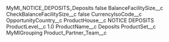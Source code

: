 <?xml version="1.0" encoding="UTF-8"?>
<CustomMetadata xmlns="http://soap.sforce.com/2006/04/metadata" xmlns:xsi="http://www.w3.org/2001/XMLSchema-instance" xmlns:xsd="http://www.w3.org/2001/XMLSchema">
    <label>MyMI_NOTICE_DEPOSITS_Deposits</label>
    <protected>false</protected>
    <values>
        <field>BalanceFacilitySize__c</field>
        <value xsi:nil="true"/>
    </values>
    <values>
        <field>CheckBalanceFacilitySize__c</field>
        <value xsi:type="xsd:boolean">false</value>
    </values>
    <values>
        <field>CurrencyIsoCode__c</field>
        <value xsi:nil="true"/>
    </values>
    <values>
        <field>OpportunityCountry__c</field>
        <value xsi:nil="true"/>
    </values>
    <values>
        <field>ProductHouse__c</field>
        <value xsi:type="xsd:string">NOTICE DEPOSITS</value>
    </values>
    <values>
        <field>ProductLevel__c</field>
        <value xsi:type="xsd:double">1.0</value>
    </values>
    <values>
        <field>ProductName__c</field>
        <value xsi:type="xsd:string">Deposits</value>
    </values>
    <values>
        <field>ProductSet__c</field>
        <value xsi:type="xsd:string">MyMIGrouping</value>
    </values>
    <values>
        <field>Product_Partner_Team__c</field>
        <value xsi:nil="true"/>
    </values>
</CustomMetadata>
